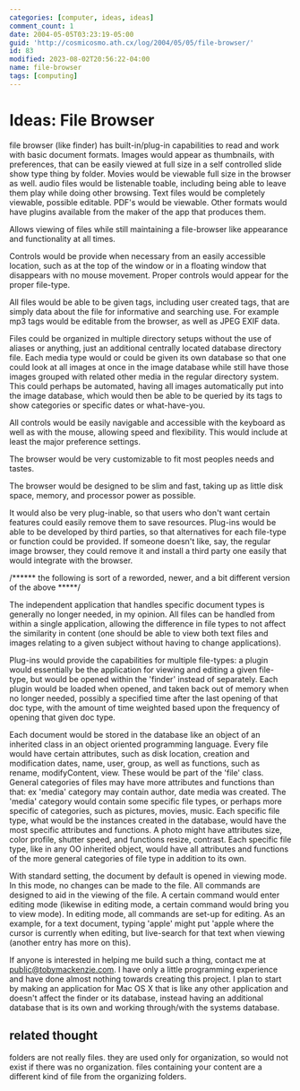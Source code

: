 ```yaml
---
categories: [computer, ideas, ideas]
comment_count: 1
date: 2004-05-05T03:23:19-05:00
guid: 'http://cosmicosmo.ath.cx/log/2004/05/05/file-browser/'
id: 83
modified: 2023-08-02T20:56:22-04:00
name: file-browser
tags: [computing]
---
```


Ideas: File Browser
===================

file browser (like finder) has built-in/plug-in capabilities to read and work with basic document formats. Images would appear as thumbnails, with preferences, that can be easily viewed at full size in a self controlled slide show type thing by folder. Movies would be viewable full size in the browser as well. audio files would be listenable toable, including being able to leave them play while doing other browsing. Text files would be completely viewable, possible editable. PDF's would be viewable. Other formats would have plugins available from the maker of the app that produces them.

Allows viewing of files while still maintaining a file-browser like appearance and functionality at all times.

Controls would be provide when necessary from an easily accessible location, such as at the top of the window or in a floating window that disappears with no mouse movement. Proper controls would appear for the proper file-type.

All files would be able to be given tags, including user created tags, that are simply data about the file for informative and searching use. For example mp3 tags would be editable from the browser, as well as JPEG EXIF data.

Files could be organized in multiple directory setups without the use of aliases or anything, just an additional centrally located database directory file. Each media type would or could be given its own database so that one could look at all images at once in the image database while still have those images grouped with related other media in the regular directory system. This could perhaps be automated, having all images automatically put into the image database, which would then be able to be queried by its tags to show categories or specific dates or what-have-you.

All controls would be easily navigable and accessible with the keyboard as well as with the mouse, allowing speed and flexibility. This would include at least the major preference settings.

The browser would be very customizable to fit most peoples needs and tastes.

The browser would be designed to be slim and fast, taking up as little disk space, memory, and processor power as possible.

It would also be very plug-inable, so that users who don't want certain features could easily remove them to save resources. Plug-ins would be able to be developed by third parties, so that alternatives for each file-type or function could be provided. If someone doesn't like, say, the regular image browser, they could remove it and install a third party one easily that would integrate with the browser.

/****** the following is sort of a reworded, newer, and a bit different version of the above *****/

The independent application that handles specific document types is generally no longer needed, in my opinion. All files can be handled from within a single application, allowing the difference in file types to not affect the similarity in content (one should be able to view both text files and images relating to a given subject without having to change applications).

Plug-ins would provide the capabilities for multiple file-types: a plugin would essentially be the application for viewing and editing a given file-type, but would be opened within the 'finder' instead of separately. Each plugin would be loaded when opened, and taken back out of memory when no longer needed, possibly a specified time after the last opening of that doc type, with the amount of time weighted based upon the frequency of opening that given doc type.

Each document would be stored in the database like an object of an inherited class in an object oriented programming language. Every file would have certain attributes, such as disk location, creation and modification dates, name, user, group, as well as functions, such as rename, modifyContent, view. These would be part of the 'file' class. General categories of files may have more attributes and functions than that: ex 'media' category may contain author, date media was created. The 'media' category would contain some specific file types, or perhaps more specific of categories, such as pictures, movies, music. Each specific file type, what would be the instances created in the database, would have the most specific attributes and functions. A photo might have attributes size, color profile, shutter speed, and functions resize, contrast. Each specific file type, like in any OO inherited object, would have all attributes and functions of the more general categories of file type in addition to its own.

With standard setting, the document by default is opened in viewing mode. In this mode, no changes can be made to the file. All commands are designed to aid in the viewing of the file. A certain command would enter editing mode (likewise in editing mode, a certain command would bring you to view mode). In editing mode, all commands are set-up for editing. As an example, for a text document, typing 'apple' might put 'apple where the cursor is currently when editing, but live-search for that text when viewing (another entry has more on this).

If anyone is interested in helping me build such a thing, contact me at [public@tobymackenzie.com](mailto:public@tobymackenzie.com). I have only a little programming experience and have done almost nothing towards creating this project. I plan to start by making an application for Mac OS X that is like any other application and doesn't affect the finder or its database, instead having an additional database that is its own and working through/with the systems database.

related thought
---------------

folders are not really files. they are used only for organization, so would not exist if there was no organization. files containing your content are a different kind of file from the organizing folders.

